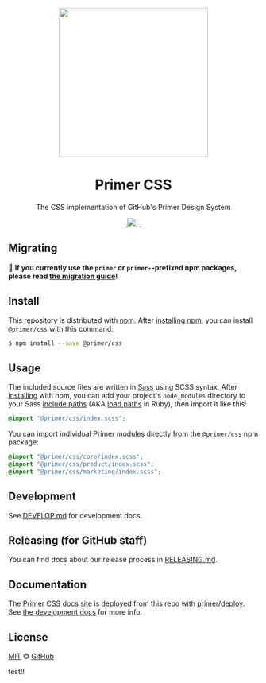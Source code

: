 <p align="center">
  <img width="300px" src="./static/readme.png">
</p>

<h1 align="center">Primer CSS</h1>

<p align="center">The CSS implementation of GitHub's Primer Design System</p>

<p align="center">
  <a aria-label="npm package" href="https://www.npmjs.com/package/@primer/css">
    <img alt="" src="https://img.shields.io/npm/v/@primer/css.svg">
  </a>
  <a aria-label="contributors graph" href="https://github.com/primer/css/graphs/contributors">
    <img src="https://img.shields.io/github/contributors/primer/css.svg">
  </a>
  <a aria-label="last commit" href="https://github.com/primer/css/commits/master">
    <img alt="" src="https://img.shields.io/github/last-commit/primer/css.svg">
  </a>
  <a aria-label="join us in spectrum" href="https://spectrum.chat/primer">
    <img alt="" src="https://withspectrum.github.io/badge/badge.svg">
  </a>
  <a aria-label="license" href="https://github.com/primer/css/blob/master/LICENSE">
    <img src="https://img.shields.io/github/license/primer/css.svg" alt="">
  </a>
</p>

## Migrating
:rotating_light: **If you currently use the `primer` or `primer-`-prefixed npm packages, please read [the migration guide](MIGRATING.md)!**

## Install
This repository is distributed with [npm]. After [installing npm][install-npm], you can install `@primer/css` with this command:

```sh
$ npm install --save @primer/css
```

## Usage
The included source files are written in [Sass] using SCSS syntax. After [installing](#install) with npm, you can add your project's `node_modules` directory to your Sass [include paths](https://github.com/sass/node-sass#includepaths) (AKA [load paths](http://technology.customink.com/blog/2014/10/09/understanding-and-using-sass-load-paths/) in Ruby), then import it like this:

```scss
@import "@primer/css/index.scss";
```

You can import individual Primer modules directly from the `@primer/css` npm package:

```scss
@import "@primer/css/core/index.scss";
@import "@primer/css/product/index.scss";
@import "@primer/css/marketing/index.scss";
```

## Development
See [DEVELOP.md](./DEVELOP.md) for development docs.

## Releasing (for GitHub staff)
You can find docs about our release process in [RELEASING.md](./RELEASING.md).

## Documentation
The [Primer CSS docs site](https://primer.style/css) is deployed from this repo with [primer/deploy](https://github.com/primer/deploy). See [the development docs](DEVELOP.md#docs-site) for more info.

## License

[MIT](./LICENSE) &copy; [GitHub](https://github.com/)


[install-npm]: https://docs.npmjs.com/getting-started/installing-node
[npm]: https://www.npmjs.com/
[primer]: https://primer.style
[sass]: http://sass-lang.com/

test!!

